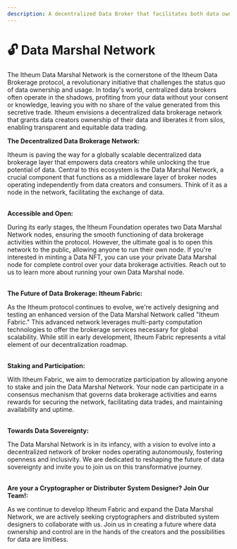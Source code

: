 ```yaml
---
description: A decentralized Data Broker that facilitates both data ownership and sharing
---
```


# 🔓 Data Marshal Network

The Itheum Data Marshal Network is the cornerstone of the Itheum Data Brokerage protocol, a revolutionary initiative that challenges the status quo of data ownership and usage. In today's world, centralized data brokers often operate in the shadows, profiting from your data without your consent or knowledge, leaving you with no share of the value generated from this secretive trade. Itheum envisions a decentralized data brokerage network that grants data creators ownership of their data and liberates it from silos, enabling transparent and equitable data trading.



**The Decentralized Data Brokerage Network:**&#x20;

Itheum is paving the way for a globally scalable decentralized data brokerage layer that empowers data creators while unlocking the true potential of data. Central to this ecosystem is the Data Marshal Network, a crucial component that functions as a middleware layer of broker nodes operating independently from data creators and consumers. Think of it as a node in the network, facilitating the exchange of data.

\
**Accessible and Open:**&#x20;

During its early stages, the Itheum Foundation operates two Data Marshal Network nodes, ensuring the smooth functioning of data brokerage activities within the protocol. However, the ultimate goal is to open this network to the public, allowing anyone to run their own node. If you're interested in minting a Data NFT, you can use your private Data Marshal node for complete control over your data brokerage activities. Reach out to us to learn more about running your own Data Marshal node.

\
**The Future of Data Brokerage: Itheum Fabric:**&#x20;

As the Itheum protocol continues to evolve, we're actively designing and testing an enhanced version of the Data Marshal Network called "Itheum Fabric." This advanced network leverages multi-party computation technologies to offer the brokerage services necessary for global scalability. While still in early development, Itheum Fabric represents a vital element of our decentralization roadmap.

\
**Staking and Participation:**&#x20;

With Itheum Fabric, we aim to democratize participation by allowing anyone to stake and join the Data Marshal Network. Your node can participate in a consensus mechanism that governs data brokerage activities and earns rewards for securing the network, facilitating data trades, and maintaining availability and uptime.

\
**Towards Data Sovereignty:**&#x20;

The Data Marshal Network is in its infancy, with a vision to evolve into a decentralized network of broker nodes operating autonomously, fostering openness and inclusivity. We are dedicated to reshaping the future of data sovereignty and invite you to join us on this transformative journey.

\
**Are your a Cryptographer or Distributer System Designer? Join Our Team!:**&#x20;

As we continue to develop Itheum Fabric and expand the Data Marshal Network, we are actively seeking cryptographers and distributed system designers to collaborate with us. Join us in creating a future where data ownership and control are in the hands of the creators and the possibilities for data are limitless.
